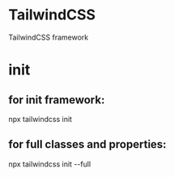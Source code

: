 # TailwindCSS
TailwindCSS framework

# init

## for init framework:
npx tailwindcss init

## for full classes and properties:
npx tailwindcss init --full

